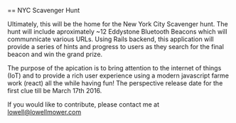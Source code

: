 == NYC Scavenger Hunt

Ultimately, this will be the home for the New York City Scavenger hunt. The hunt will include aproximately ~12 Eddystone Bluetooth Beacons which will communnicate various URLs. Using Rails backend, this application will provide a series of hints and progress to users as they search for the final beacon and win the grand prize. 

The purpose of the apication is to bring attention to the internet of things (IoT) and to provide a rich user experience using a modern javascript farme work (react) all the while having fun! The perspective release date for the first clue till be March 17th 2016.

If you would like to contribute, please contact me at lowell@lowellmower.com
